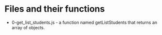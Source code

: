 # Files and their functions
- 0-get_list_students.js - a function named getListStudents that returns an array of objects.

